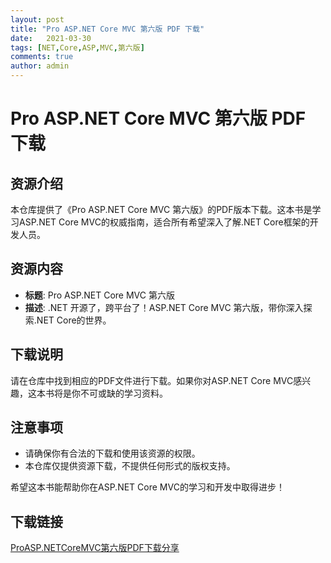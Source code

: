 ```yaml
---
layout: post
title: "Pro ASP.NET Core MVC 第六版 PDF 下载"
date:   2021-03-30
tags: [NET,Core,ASP,MVC,第六版]
comments: true
author: admin
---
```

# Pro ASP.NET Core MVC 第六版 PDF 下载

## 资源介绍

本仓库提供了《Pro ASP.NET Core MVC 第六版》的PDF版本下载。这本书是学习ASP.NET Core MVC的权威指南，适合所有希望深入了解.NET Core框架的开发人员。

## 资源内容

- **标题**: Pro ASP.NET Core MVC 第六版
- **描述**: .NET 开源了，跨平台了！ASP.NET Core MVC 第六版，带你深入探索.NET Core的世界。

## 下载说明

请在仓库中找到相应的PDF文件进行下载。如果你对ASP.NET Core MVC感兴趣，这本书将是你不可或缺的学习资料。

## 注意事项

- 请确保你有合法的下载和使用该资源的权限。
- 本仓库仅提供资源下载，不提供任何形式的版权支持。

希望这本书能帮助你在ASP.NET Core MVC的学习和开发中取得进步！

## 下载链接

[ProASP.NETCoreMVC第六版PDF下载分享](https://pan.quark.cn/s/5d7a2a39e7ef)